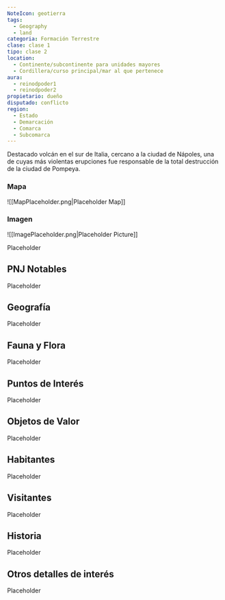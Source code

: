 ```yaml
---
NoteIcon: geotierra
tags:
  - Geography 
  - land 
categoria: Formación Terrestre
clase: clase 1
tipo: clase 2
location: 
  - Continente/subcontinente para unidades mayores
  - Cordillera/curso principal/mar al que pertenece 
aura:
  - reinodpoder1
  - reinodpoder2
propietario: dueño
disputado: conflicto
region:
  - Estado 
  - Demarcación
  - Comarca
  - Subcomarca
---
```





 <section class="wa-section main-content"><p>Destacado volcán en el sur de <span class="article-link article-explorer-link entity-link wa-link" data-article-privacy="public" data-article-id="77f7513b-f508-47b5-8dca-9f27e789b0f6" data-template-type="location" data-article="77f7513b-f508-47b5-8dca-9f27e789b0f6">Italia</span>, cercano a la ciudad de <span class="article-link article-explorer-link entity-link wa-link" data-article-privacy="public" data-article-id="e1845a7a-9486-40ef-ae5a-5e54979f1a76" data-template-type="settlement" data-article="e1845a7a-9486-40ef-ae5a-5e54979f1a76">Nápoles</span>, una de cuyas más violentas erupciones fue responsable de la total destrucción de la ciudad de <span class="article-link article-explorer-link entity-link wa-link" data-article-privacy="public" data-article-id="28fda5d4-2cb7-4baa-820d-662135717677" data-template-type="settlement" data-article="28fda5d4-2cb7-4baa-820d-662135717677">Pompeya</span>.</p></section>   

### Mapa
![[MapPlaceholder.png|Placeholder Map]]

### Imagen
![[ImagePlaceholder.png|Placeholder Picture]]

Placeholder

## PNJ Notables
Placeholder

## Geografía
Placeholder

## Fauna y Flora
Placeholder

## Puntos de Interés
Placeholder

## Objetos de Valor
Placeholder

## Habitantes
Placeholder

## Visitantes
Placeholder

## Historia
Placeholder

## Otros detalles de interés
Placeholder

